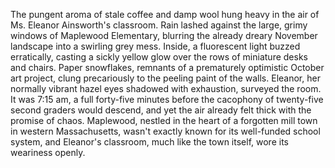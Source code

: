 The pungent aroma of stale coffee and damp wool hung heavy in the air of Ms. Eleanor Ainsworth's classroom.  Rain lashed against the large, grimy windows of Maplewood Elementary, blurring the already dreary November landscape into a swirling grey mess.  Inside, a fluorescent light buzzed erratically, casting a sickly yellow glow over the rows of miniature desks and chairs. Paper snowflakes, remnants of a prematurely optimistic October art project, clung precariously to the peeling paint of the walls. Eleanor, her normally vibrant hazel eyes shadowed with exhaustion, surveyed the room.  It was 7:15 am, a full forty-five minutes before the cacophony of twenty-five second graders would descend, and yet the air already felt thick with the promise of chaos.  Maplewood, nestled in the heart of a forgotten mill town in western Massachusetts, wasn't exactly known for its well-funded school system, and Eleanor's classroom, much like the town itself, wore its weariness openly.
